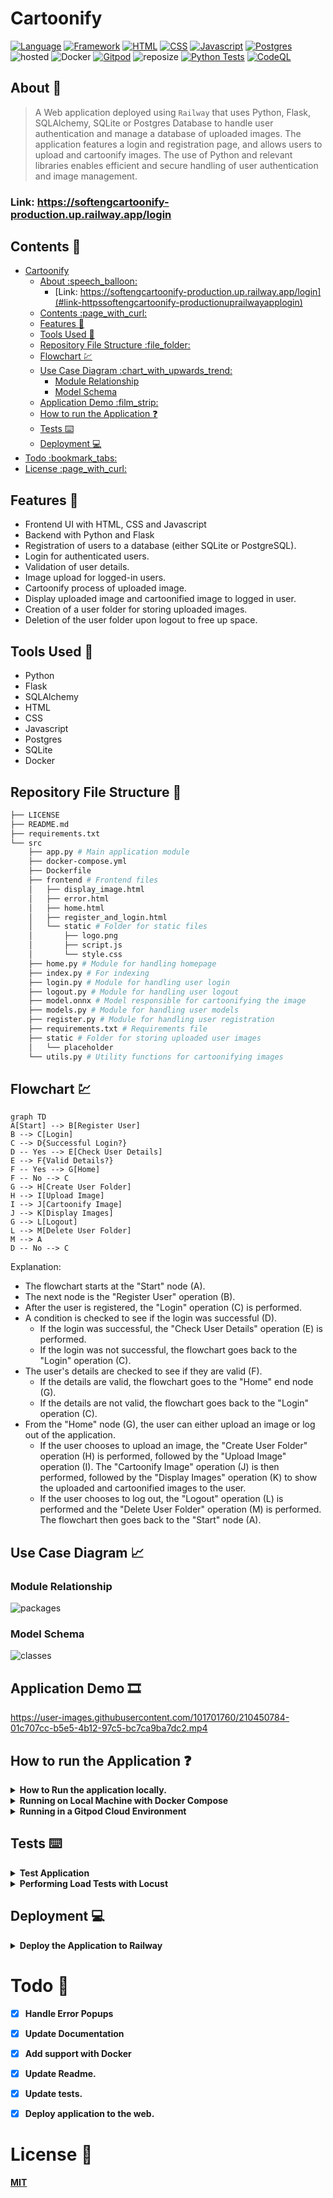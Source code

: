 # Cartoonify
[![Language](https://img.shields.io/badge/Python-darkblue.svg?style=flat&logo=python&logoColor=white)](https://www.python.org)
[![Framework](https://img.shields.io/badge/Flask-darkgreen.svg?style=flat&logo=flask&logoColor=white)](https://github.com/Nneji123/SoftEngCartoonify)
[![HTML](https://img.shields.io/badge/HTML-black.svg?style=flat&logo=html5&logoColor=white)](https://github.com/Nneji123/SoftEngCartoonify)
[![CSS](https://img.shields.io/badge/CSS-blue.svg?style=flat&logo=css3&logoColor=white)](https://github.com/Nneji123/SoftEngCartoonify)
[![Javascript](https://img.shields.io/badge/Javascript-yellow.svg?style=flat&logo=javascript&logoColor=white)](https://github.com/Nneji123/SoftEngCartoonify)
[![Postgres](https://img.shields.io/badge/Postgres-darkblue.svg?style=flat&logo=postgres&logoColor=white)](https://github.com/Nneji123/SoftEngCartoonify)
![hosted](https://img.shields.io/badge/Railway-430098?style=flat&logo=railway&logoColor=white)
![Docker](https://img.shields.io/badge/Docker-blue?style=flat&logo=docker&logoColor=white)
[![Gitpod](https://img.shields.io/badge/Gitpod-orange?style=flat&logo=gitpod&logoColor=white)](https://gitpod.io/#https://github.com/Nneji123/SoftEngCartoonify)
![reposize](https://img.shields.io/github/repo-size/Nneji123/SoftEngCartoonify)
[![Python Tests](https://github.com/Nneji123/SoftEngCartoonify/actions/workflows/tests.yml/badge.svg)](https://github.com/Nneji123/SoftEngCartoonify/actions/workflows/tests.yml)
[![CodeQL](https://github.com/Nneji123/SoftEngCartoonify/actions/workflows/codeql.yml/badge.svg)](https://github.com/Nneji123/SoftEngCartoonify/actions/workflows/codeql.yml)



## About :speech_balloon:
>A Web application deployed using `Railway` that uses Python, Flask, SQLAlchemy, SQLite or Postgres Database to handle user authentication and manage a database of uploaded images. The application features a login and registration page, and allows users to upload and cartoonify images. The use of Python and relevant libraries enables efficient and secure handling of user authentication and image management.



### Link: https://softengcartoonify-production.up.railway.app/login




## Contents :page_with_curl:
- [Cartoonify](#cartoonify)
  - [About :speech\_balloon:](#about-speech_balloon)
    - [Link: https://softengcartoonify-production.up.railway.app/login](#link-httpssoftengcartoonify-productionuprailwayapplogin)
  - [Contents :page\_with\_curl:](#contents-page_with_curl)
  - [Features :star2:](#features-star2)
  - [Tools Used :wrench:](#tools-used-wrench)
  - [Repository File Structure :file\_folder:](#repository-file-structure-file_folder)
  - [Flowchart :chart:](#flowchart-chart)
  - [Use Case Diagram :chart\_with\_upwards\_trend:](#use-case-diagram-chart_with_upwards_trend)
    - [Module Relationship](#module-relationship)
    - [Model Schema](#model-schema)
  - [Application Demo :film\_strip:](#application-demo-film_strip)
  - [How to run the Application :question:](#how-to-run-the-application-question)
  - [Tests :keyboard:](#tests-keyboard)
  - [Deployment :computer:](#deployment-computer)
- [Todo :bookmark\_tabs:](#todo-bookmark_tabs)
- [License :page\_with\_curl:](#license-page_with_curl)




## Features :star2:
- Frontend UI with HTML, CSS and Javascript
- Backend with Python and Flask
- Registration of users to a database (either SQLite or PostgreSQL).
- Login for authenticated users.
- Validation of user details.
- Image upload for logged-in users.
- Cartoonify process of uploaded image.
- Display uploaded image and cartoonified image to logged in user.
- Creation of a user folder for storing uploaded images.
- Deletion of the user folder upon logout to free up space.

## Tools Used :wrench:
- Python
- Flask
- SQLAlchemy
- HTML
- CSS
- Javascript
- Postgres
- SQLite
- Docker

## Repository File Structure :file_folder:
```bash
├── LICENSE
├── README.md
├── requirements.txt
└── src
    ├── app.py # Main application module
    ├── docker-compose.yml
    ├── Dockerfile
    ├── frontend # Frontend files
    │   ├── display_image.html
    │   ├── error.html
    │   ├── home.html
    │   ├── register_and_login.html
    │   └── static # Folder for static files
    │       ├── logo.png
    │       ├── script.js
    │       └── style.css
    ├── home.py # Module for handling homepage
    ├── index.py # For indexing
    ├── login.py # Module for handling user login
    ├── logout.py # Module for handling user logout
    ├── model.onnx # Model responsible for cartoonifying the image
    ├── models.py # Module for handling user models
    ├── register.py # Module for handling user registration
    ├── requirements.txt # Requirements file
    ├── static # Folder for storing uploaded user images
    │   └── placeholder
    └── utils.py # Utility functions for cartoonifying images

```


## Flowchart :chart:
```mermaid
graph TD
A[Start] --> B[Register User]
B --> C[Login]
C --> D{Successful Login?}
D -- Yes --> E[Check User Details]
E --> F{Valid Details?}
F -- Yes --> G[Home]
F -- No --> C
G --> H[Create User Folder]
H --> I[Upload Image]
I --> J[Cartoonify Image]
J --> K[Display Images]
G --> L[Logout]
L --> M[Delete User Folder]
M --> A
D -- No --> C
```

<!-- ### Diagram
[![](https://mermaid.ink/img/pako:eNplkctuwjAQRX_F8hp-IItWEPMIhS5KqVTZLEbxECwcO7KdBYr49zoDfUjdee6Zx53xwGuvkRe8CdCd2btQbib3CUI6sun0ic3lGzYmJgzsEDEclZuTXsqtb4zLcUmxGPZ9XWOMp94yQs835URm7BMjpSxkecb6Qn2YwATGxly_ILgcPsAa_a2Pxcu_xSu59i0eH-qrv5tQbkWPtSwDQsJ776W3mqyuCVby0FkPmlUtNGOLiuSNLPOW3jtzuv6gDaEXKUzsLDz00eV9znbc2vcpC1sSdlKgxX-DdwRnjwP8uuUT3mJoweh88UE5xhRPZ2xR8SI_NYSL4srdch70ye-vruZFCj1OeN_pvKAwkD-q5cUJbMTbF6wujiM?type=png)](https://mermaid.live/edit#pako:eNplkctuwjAQRX_F8hp-IItWEPMIhS5KqVTZLEbxECwcO7KdBYr49zoDfUjdee6Zx53xwGuvkRe8CdCd2btQbib3CUI6sun0ic3lGzYmJgzsEDEclZuTXsqtb4zLcUmxGPZ9XWOMp94yQs835URm7BMjpSxkecb6Qn2YwATGxly_ILgcPsAa_a2Pxcu_xSu59i0eH-qrv5tQbkWPtSwDQsJ776W3mqyuCVby0FkPmlUtNGOLiuSNLPOW3jtzuv6gDaEXKUzsLDz00eV9znbc2vcpC1sSdlKgxX-DdwRnjwP8uuUT3mJoweh88UE5xhRPZ2xR8SI_NYSL4srdch70ye-vruZFCj1OeN_pvKAwkD-q5cUJbMTbF6wujiM)
 -->


Explanation:
- The flowchart starts at the "Start" node (A).
- The next node is the "Register User" operation (B).
- After the user is registered, the "Login" operation (C) is performed.
- A condition is checked to see if the login was successful (D).
  - If the login was successful, the "Check User Details" operation (E) is performed.
  - If the login was not successful, the flowchart goes back to the "Login" operation (C).
- The user's details are checked to see if they are valid (F).
  - If the details are valid, the flowchart goes to the "Home" end node (G).
  - If the details are not valid, the flowchart goes back to the "Login" operation (C).
- From the "Home" node (G), the user can either upload an image or log out of the application.
  - If the user chooses to upload an image, the "Create User Folder" operation (H) is performed, followed by the "Upload Image" operation (I). The "Cartoonify Image" operation (J) is then performed, followed by the "Display Images" operation (K) to show the uploaded and cartoonified images to the user.
  - If the user chooses to log out, the "Logout" operation (L) is performed and the "Delete User Folder" operation (M) is performed. The flowchart then goes back to the "Start" node (A).


## Use Case Diagram :chart_with_upwards_trend:
### Module Relationship
![packages](https://user-images.githubusercontent.com/101701760/210594020-037a160c-8666-43f2-87fd-66e41ce36984.png)


### Model Schema
![classes](https://user-images.githubusercontent.com/101701760/210594036-d97167d5-b894-42b7-86a9-735a238f4de4.png)


 
## Application Demo :film_strip:


https://user-images.githubusercontent.com/101701760/210450784-01c707cc-b5e5-4b12-97c5-bc7ca9ba7dc2.mp4



## How to run the Application :question:
<details>
    <summary><b>How to Run the application locally.</b></summary>


To run the application locally do the following:

1. Clone this repository to your local machine
2. Make sure you have python installed. Visit this [link](https://www.python.org/downloads/) for more information on how to install python to your system.
3. Install the required libraries using pip: `pip install -r requirements.txt`
4. Create a file called `.env` in the root directory of your project. Put the necessary environment variables in this file
    * THIS IS JUST FOR TESTING. Once everything is tested and ready to deploy, you'll move these to environment variables.
    * ADD THIS FILE(`.env`) TO THE .gitignore so you're not putting your environment keys publicly on github!

**The environment variables needed are listed below**
```
POSTGRES=
SQLITE="sqlite:///../database.db"
SECRET_KEY
DATABASE_MODE
```

`Note: If **DATABASE_MODE** is set to **postgres**, a postgres database will be used else an sqlite database will be used.`

1. If you choose to use a local `sqlite` database make sure to initialize the database first by doing the following from your terminal
- Change the directory
```bash
cd src
```

- Run python
```bash
python init_db.py
```

- A local sqlite database named database.db will be created.

2. Test your changes locally by running `python app.py` from the src folder of this project. Once this is done you can go to `127.0.0.1:5000` to see the application running.

</details>


<details> 
  <summary><b>Running on Local Machine with Docker Compose</b></summary>

**You can also run the application in a docker container using docker compose(if you have it installed)**

1. Clone the repository:
```bash
git clone https://github.com/Nneji123/SoftEngCartoonify.git
```

2. Change the directory:
```
cd SoftEngCartoonify
cd src
```

3. Edit the `app.py` file and add the keys directly instead of running from the environment

Example:
```python
POSTGRES = "postgresql://postgres:password@url:port/railway"
SQLITE = "sqlite:///../database.db"
SECRET_KEY="secret_key"
DATABASE_MODE="sqlite"

app.config["SECRET_KEY"] =SECRET_KEY

if DATABASE_MODE == "postgres":
    app.config["SQLALCHEMY_DATABASE_URI"] = POSTGRES
else:
    app.config["SQLALCHEMY_DATABASE_URI"] = SQLITE
```

The above is just an example.

4. Run the docker compose command
```docker
docker compose up -d --build 
```
And then the application should be running on `127.0.0.1:5000`
</details>


<details> 
  <summary><b>Running in a Gitpod Cloud Environment</b></summary>


**Click the button below to start a new development environment:**

[![Open in Gitpod](https://gitpod.io/button/open-in-gitpod.svg)](https://gitpod.io/#https://github.com/Nneji123/SoftEngCartoonify)
</details>

## Tests :keyboard:
<details> 
  <summary><b>Test Application</b></summary>

To test the API functions do the following:
1. Clone the repository:
```
git clone https://github.com/Nneji123/SoftEngCartoonify.git
```
2. Change the working directory and install the requirements and pytest:
```
cd SoftEngCartoonify
cd src
pip install -r requirements.txt
```
3. Move to the tests folder and run the tests
```
pip install pytest
pytest tests
```
</details>

<details> 
  <summary><b>Performing Load Tests with Locust</b></summary>

1. Make sure the application is running already from the above steps.
2. Install locust:

```bash
pip install locust
```

3. Run locust tests

```bash
  cd tests
  locust -f load_test.py
```

4. Set the number of IP's and address and then run the load tests

 </details> 

## Deployment :computer:

<details>
    <summary><b>Deploy the Application to Railway<b></summary>
Click the button below to deploy the application to railway

[![Deploy on Railway](https://railway.app/button.svg)](https://railway.app/new/template/k_WXDI?referralCode=ZYOf2M)

</details>


# Todo :bookmark_tabs:
- [x] Handle Error Popups
- [x] Update Documentation
- [x] Add support with Docker
- [x] Update Readme.
- [x] Update tests.
- [x] Deploy application to the web.


# License :page_with_curl:
[MIT](https://github.com/Nneji123/SoftEngCartoonify/LICENSE)
